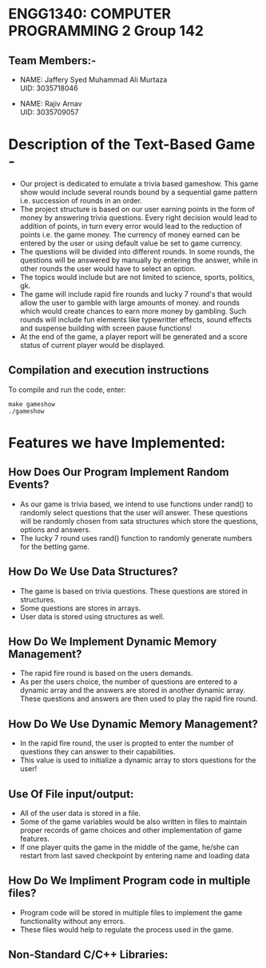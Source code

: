 # ENGG1340: COMPUTER PROGRAMMING 2                                                 Group 142

## Team Members:-

* NAME: Jaffery Syed Muhammad Ali Murtaza   
  UID:  3035718046
  
* NAME: Rajiv Arnav   
  UID:  3035709057

# Description of the Text-Based Game -

* Our project is dedicated to emulate a trivia based gameshow. This game show would include several rounds bound by a sequential game     pattern i.e. succession of rounds in an order.
* The project structure is based on our user earning points in the form of money by answering trivia questions. 
  Every right decision would lead to addition of points, in turn every error would lead to the reduction of points i.e. the game money. 
  The currency of money earned can be entered by the user or using default value be set to game currency.
* The questions will be divided into different rounds. 
  In some rounds, the questions will be answered by manually by entering the answer, while in other rounds the user would have to select   an option.
* The topics would include but are not limited to science, sports, politics, gk. 
* The game will include rapid fire rounds and lucky 7 round's that would allow the user to gamble with large amounts of money.
  and rounds which would create chances to earn more money by gambling. Such rounds will include fun elements like typewritter effects,   sound effects and suspense building with screen pause functions! 
* At the end of the game, a player report will be generated and a score status of current player would be displayed.
## Compilation and execution instructions
To compile and run the code, enter:
```
make gameshow
./gameshow
```

# Features we have Implemented:

## How Does Our Program Implement Random Events?
* As our game is trivia based, we intend to use functions under rand() to randomly select questions that the user will answer.
  These questions will be randomly chosen from sata structures which store the questions, options and answers.
* The lucky 7 round uses rand() function to randomly generate numbers for the betting game.

## How Do We Use Data Structures?
 * The game is based on trivia questions. These questions are stored in structures.
 * Some questions are stores in arrays.
 * User data is stored using structures as well.

## How Do We Implement Dynamic Memory Management?
 * The rapid fire round is based on the users demands.
 * As per the users choice, the number of questions are entered to a dynamic array and the answers are stored in another dynamic array. 
   These questions and answers are then used to play the rapid fire round.
   
## How Do We Use Dynamic Memory Management?
* In the rapid fire round, the user is propted to enter the number of questions they can answer to their capabilities.
* This value is used to initialize a dynamic array to stors questions for the user!

## Use Of File input/output:
 * All of the user data is stored in a file.
 * Some of the game variables would be also written in files to maintain proper records of game choices and other implementation of game    features.
 * If one player quits the game in the middle of the game, he/she can restart from last saved checkpoint by entering name and loading      data

## How Do We Impliment Program code in multiple files?
 * Program code will be stored in multiple files to implement the game functionality without any errors.
 * These files would help to regulate the process used in the game.
 
## Non-Standard C/C++ Libraries:

